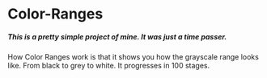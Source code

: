# Color-Ranges
##### This is a pretty simple project of mine. It was just a time passer.

How Color Ranges work is that it shows you how the grayscale range looks like. From black to grey to white. It progresses in 100 stages.
